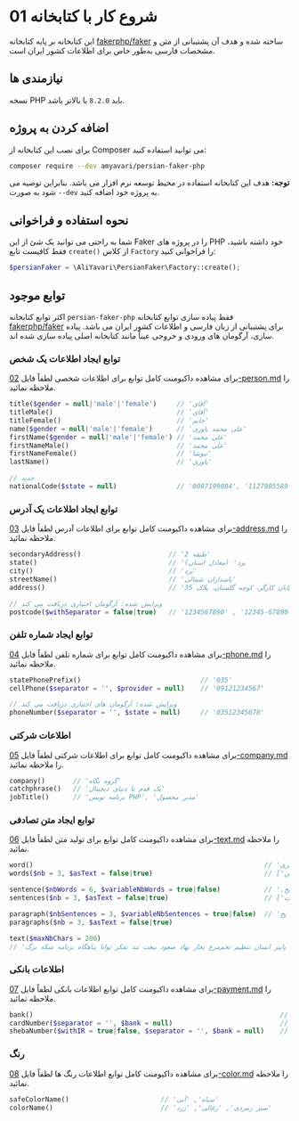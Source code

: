 # 01 شروع کار با کتابخانه

این کتابخانه بر پایه کتابخانه [fakerphp/faker](https://fakerphp.org/) ساخته شده و هدف آن پشتیبانی از متن و مشخصات فارسی به‌طور خاص برای اطلاعات کشور ایران است.

## نیازمندی ها

نسخه PHP باید `8.2.0` یا بالاتر باشد.

## اضافه کردن به پروژه

برای نصب این کتابخانه از Composer می توانید استفاده کنید:

```bash
composer require --dev amyavari/persian-faker-php
```

**توجه:** هدف این کتابخانه استفاده در محیط توسعه نرم افزار می باشد. بنابراین توصیه می شود به صورت `--dev` به پروژه خود اضافه کنید.

## نحوه استفاده و فراخوانی

شما به راحتی می توانید یک شئ از این Faker را در پروژه های PHP خود داشته باشید، فقط کافیست تابع `create()` از کلاس `Factory` را فراخوانی کنید:

```php
$persianFaker = \AliYavari\PersianFaker\Factory::create();
```

## توابع موجود

اکثر توابع کتابخانه `persian-faker-php` فقط پیاده سازی توابع کتابخانه [fakerphp/faker](https://fakerphp.org/) برای پشتیبانی از زبان فارسی و اطلاعات کشور ایران می باشد. پیاده سازی، آرگومان های ورودی و خروجی عیناً مانند کتابخانه اصلی پیاده سازی شده اند.

### توابع ایجاد اطلاعات یک شخص

برای مشاهده داکیومنت کامل توابع برای اطلاعات شخصی لطفاً فایل [02-person.md](02-person.md) را ملاحظه نمائید.

```php
title($gender = null|'male'|'female')     // 'آقای'
titleMale()                               // 'آقای'
titleFemale()                             // 'خانم'
name($gender = null|'male'|'female')      // 'علی محمد یاوری'
firstName($gender = null|'male'|'female') // 'علی محمد'
firstNameMale()                           // 'علی محمد'
firstNameFemale()                         // 'نیوشا'
lastName()                                // 'یاوری'

// جدید
nationalCode($state = null)               // '0087199084', '1127905589'
```

### توابع ایجاد اطلاعات یک آدرس

برای مشاهده داکیومنت کامل توابع برای اطلاعات آدرس لطفاً فایل [03-address.md](03-address.md) را ملاحظه نمائید.

```php
secondaryAddress()                      // 'طبقه 2'
state()                                 // 'یزد' (معادل استان)
city()                                  // 'یزد'
streetName()                            // 'پاسداران شمالی'
address()                               // 'خیابان کارگر، کوچه گلستان، پلاک 35

// ویرایش شده: آرگومان اختیاری دریافت می کند
postcode($withSeparator = false|true)   // '1234567890' , '12345-67890'
```

### توابع ایجاد شماره تلفن

برای مشاهده داکیومنت کامل توابع برای شماره تلفن لطفاً فایل [04-phone.md](04-phone.md) را ملاحظه نمائید.

```php
statePhonePrefix()                              // '035'
cellPhone($separator = '', $provider = null)    // '09121234567'

// ویرایش شده: آرگومان های اختیاری دریافت می کند
phoneNumber($separator = '', $state = null)     // '03512345678'
```

### اطلاعات شرکتی

برای مشاهده داکیومنت کامل توابع برای اطلاعات شرکتی لطفاً فایل [05-company.md](05-company.md) را ملاحظه نمائید.

```php
company()       // 'گروه نگاه'
catchphrase()   // 'یک قدم تا دنیای دیجیتال'
jobTitle()      // 'برنامه نویس PHP', 'مدیر محصول'
```

### توابع ایجاد متن تصادفی

برای مشاهده داکیومنت کامل توابع برای تولید متن لطفاً فایل [06-text.md](06-text.md) را ملاحظه نمائید.

```php
word()                                                          // 'آتش', 'خاکستری'
words($nb = 3, $asText = false|true)                            // ['خاکستری', 'سریع' , 'دارچین'], 'خاکستری سریع دارچین'

sentence($nbWords = 6, $variableNbWords = true|false)           // '.نویس اتوبوس برنامه دار.', 'دیجیتال دنیا و بی یخ'
sentences($nb = 3, $asText = false|true)                        // ['خاکستری سریع دارچین','.یخ در بهشت.'], 'خاکستری سریع دارچین. یخ در بهشت.'

paragraph($nbSentences = 3, $variableNbSentences = true|false)  // 'خاکستری سریع دارچین اما اینجا. یخ در بهشت بها. دیجیتال دنیا و بی یخ..'
paragraphs($nb = 3, $asText = false|true)

text($maxNbChars = 200)
// 'ثانیه رنگ هفته ماه ملی پاییز انسان تنظیم تخم‌مرغ بخار نهاد صعود بیعت تند تفکر توانا پناهگاه برنامه سکه برگ'
```

### اطلاعات بانکی

برای مشاهده داکیومنت کامل توابع اطلاعات بانکی لطفاً فایل [07-payment.md](07-payment.md) را ملاحظه نمائید.

```php
bank()                                                              // 'ملت', 'مهر ایران'
cardNumber($separator = '', $bank = null)                           // '6273 8157 2593 3210', '5894639748556308'
shebaNumber($withIR = true|false, $separator = '', $bank = null)    // 'IR72-0540-0008-5961-5112-7527-92'
```

### رنگ

برای مشاهده داکیومنت کامل توابع اطلاعات رنگ ها لطفاً فایل [08-color.md](08-color.md) را ملاحظه نمائید.

```php
safeColorName()                       // 'سیاه', 'آبی'
colorName()                           // 'سبز زمردی', 'زغالی', 'زرد'
```
